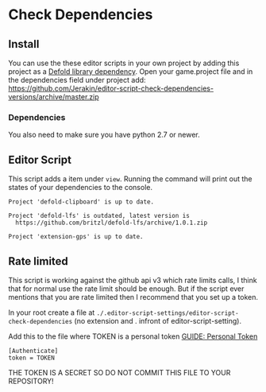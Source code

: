 # Check Dependencies

## Install
You can use the these editor scripts in your own project by adding this project as a [Defold library dependency](https://www.defold.com/manuals/libraries/). Open your game.project file and in the dependencies field under project add:  
https://github.com/Jerakin/editor-script-check-dependencies-versions/archive/master.zip

### Dependencies
You also need to make sure you have python 2.7 or newer.

## Editor Script
This script adds a item under `view`. Running the command will print out the states of your dependencies to the console.

```
Project 'defold-clipboard' is up to date.

Project 'defold-lfs' is outdated, latest version is
  https://github.com/britzl/defold-lfs/archive/1.0.1.zip
  
Project 'extension-gps' is up to date.

```

## Rate limited
This script is working against the github api v3 which rate limits calls, I think that for normal use the rate limit
should be enough. But if the script ever mentions that you are rate limited then I recommend that you set up a token.

In your root create a file at `./.editor-script-settings/editor-script-check-dependencies` (no extension and . infront of editor-script-setting).

Add this to the file where TOKEN is a personal token [GUIDE: Personal Token](https://help.github.com/en/github/authenticating-to-github/creating-a-personal-access-token-for-the-command-line)
```
[Authenticate]
token = TOKEN
```

THE TOKEN IS A SECRET SO DO NOT COMMIT THIS FILE TO YOUR REPOSITORY!